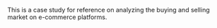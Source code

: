 This is a case study for reference on analyzing the buying and selling market on e-commerce platforms.

